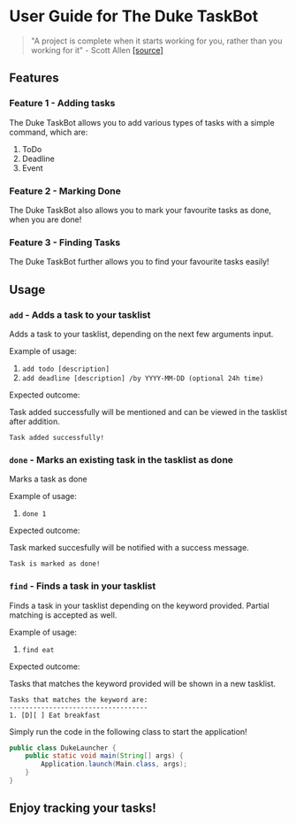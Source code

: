 # User Guide for The Duke TaskBot

> "A project is complete when it starts working for you, rather than you working for it" - Scott Allen [[source]](https://www.pinterest.com/pin/397864948305207722/)

## Features 

### Feature 1 - Adding tasks

The Duke TaskBot allows you to add various types of tasks with a simple command, which are:
1. ToDo
2. Deadline
3. Event

### Feature 2 - Marking Done

The Duke TaskBot also allows you to mark your favourite tasks as done, when you are done! 

### Feature 3 - Finding Tasks

The Duke TaskBot further allows you to find your favourite tasks easily!

## Usage

### `add` - Adds a task to your tasklist

Adds a task to your tasklist, depending on the next few arguments input.

Example of usage: 

1. `add todo [description]`
2. `add deadline [description] /by YYYY-MM-DD (optional 24h time)`


Expected outcome:

Task added successfully will be mentioned and can be viewed in the tasklist after addition.

```
Task added successfully!
```
### `done` - Marks an existing task in the tasklist as done

Marks a task as done

Example of usage: 

1. `done 1`


Expected outcome:

Task marked succesfully will be notified with a success message.

```
Task is marked as done! 
```

### `find` - Finds a task in your tasklist

Finds a task in your tasklist depending on the keyword provided. Partial matching is accepted as well.

Example of usage: 

1. `find eat`


Expected outcome:

Tasks that matches the keyword provided will be shown in a new tasklist.

```
Tasks that matches the keyword are:
-----------------------------------
1. [D][ ] Eat breakfast
```


Simply run the code in the following class to start the application!
```java
public class DukeLauncher {
    public static void main(String[] args) {
        Application.launch(Main.class, args);
    }
}
```

## Enjoy tracking your tasks!
